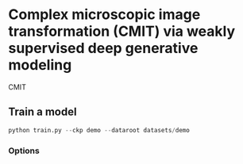 # Complex microscopic image transformation (CMIT) via weakly supervised deep generative modeling
CMIT

##  Train a model
```python
python train.py --ckp demo --dataroot datasets/demo
```

### Options
